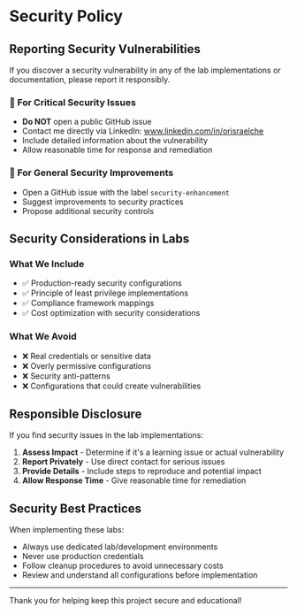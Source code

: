 # Security Policy

## Reporting Security Vulnerabilities

If you discover a security vulnerability in any of the lab implementations or documentation, please report it responsibly.

### 🚨 For Critical Security Issues
- **Do NOT** open a public GitHub issue
- Contact me directly via LinkedIn: www.linkedin.com/in/orisraelche
- Include detailed information about the vulnerability
- Allow reasonable time for response and remediation

### 📝 For General Security Improvements
- Open a GitHub issue with the label `security-enhancement`
- Suggest improvements to security practices
- Propose additional security controls

## Security Considerations in Labs

### What We Include
- ✅ Production-ready security configurations
- ✅ Principle of least privilege implementations
- ✅ Compliance framework mappings
- ✅ Cost optimization with security considerations

### What We Avoid
- ❌ Real credentials or sensitive data
- ❌ Overly permissive configurations
- ❌ Security anti-patterns
- ❌ Configurations that could create vulnerabilities

## Responsible Disclosure

If you find security issues in the lab implementations:

1. **Assess Impact** - Determine if it's a learning issue or actual vulnerability
2. **Report Privately** - Use direct contact for serious issues
3. **Provide Details** - Include steps to reproduce and potential impact
4. **Allow Response Time** - Give reasonable time for remediation

## Security Best Practices

When implementing these labs:
- Always use dedicated lab/development environments
- Never use production credentials
- Follow cleanup procedures to avoid unnecessary costs
- Review and understand all configurations before implementation

---

Thank you for helping keep this project secure and educational!

